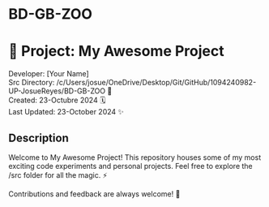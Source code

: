 # BD-GB-ZOO
# 🚀 Project: My Awesome Project

Developer: [Your Name]  
Src Directory: /c/Users/josue/OneDrive/Desktop/Git/GitHub/1094240982-UP-JosueReyes/BD-GB-ZOO 📂  
Created: 23-Octubre 2024 🗓️  
Last Updated: 23-October 2024 ✨  

## Description
Welcome to My Awesome Project! This repository houses some of my most exciting code experiments and personal projects. Feel free to explore the /src folder for all the magic. ⚡

Contributions and feedback are always welcome! 🙌